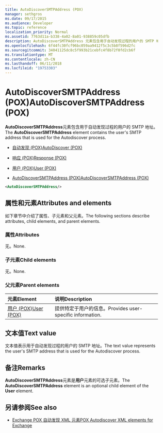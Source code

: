 ```yaml
---
title: AutoDiscoverSMTPAddress (POX)
manager: sethgros
ms.date: 09/17/2015
ms.audience: Developer
ms.topic: reference
localization_priority: Normal
ms.assetid: 7763d11a-b338-4a02-8a01-938859c05dfb
description: AutoDiscoverSMTPAddress 元素包含用于自动发现过程的用户的 SMTP 地址。
ms.openlocfilehash: 6f44fc30fcf96bc059aa9412f5c3c5b8f596d2fc
ms.sourcegitcommit: 34041125dc8c5f993b21cebfc4f8b72f0fd2cb6f
ms.translationtype: MT
ms.contentlocale: zh-CN
ms.lasthandoff: 06/11/2018
ms.locfileid: "19753303"
---
```

# <a name="autodiscoversmtpaddress-pox"></a><span data-ttu-id="83994-103">AutoDiscoverSMTPAddress (POX)</span><span class="sxs-lookup"><span data-stu-id="83994-103">AutoDiscoverSMTPAddress (POX)</span></span>

<span data-ttu-id="83994-104">**AutoDiscoverSMTPAddress**元素包含用于自动发现过程的用户的 SMTP 地址。</span><span class="sxs-lookup"><span data-stu-id="83994-104">The **AutoDiscoverSMTPAddress** element contains the user's SMTP address that is used for the Autodiscover process.</span></span> 
  
- [<span data-ttu-id="83994-105">自动发现 (POX)</span><span class="sxs-lookup"><span data-stu-id="83994-105">AutoDiscover (POX)</span></span>](autodiscover-pox.md)
  
- [<span data-ttu-id="83994-106">响应 (POX)</span><span class="sxs-lookup"><span data-stu-id="83994-106">Response (POX)</span></span>](response-pox.md)
  
- [<span data-ttu-id="83994-107">用户 (POX)</span><span class="sxs-lookup"><span data-stu-id="83994-107">User (POX)</span></span>](user-pox.md)
  
- [<span data-ttu-id="83994-108">AutoDiscoverSMTPAddress (POX)</span><span class="sxs-lookup"><span data-stu-id="83994-108">AutoDiscoverSMTPAddress (POX)</span></span>](autodiscoversmtpaddress-pox.md)
  
```XML
<AutoDiscoverSMTPAddress/>
```

## <a name="attributes-and-elements"></a><span data-ttu-id="83994-109">属性和元素</span><span class="sxs-lookup"><span data-stu-id="83994-109">Attributes and elements</span></span>

<span data-ttu-id="83994-110">如下章节中介绍了属性、子元素和父元素。</span><span class="sxs-lookup"><span data-stu-id="83994-110">The following sections describe attributes, child elements, and parent elements.</span></span>
  
### <a name="attributes"></a><span data-ttu-id="83994-111">属性</span><span class="sxs-lookup"><span data-stu-id="83994-111">Attributes</span></span>

<span data-ttu-id="83994-112">无。</span><span class="sxs-lookup"><span data-stu-id="83994-112">None.</span></span>
  
### <a name="child-elements"></a><span data-ttu-id="83994-113">子元素</span><span class="sxs-lookup"><span data-stu-id="83994-113">Child elements</span></span>

<span data-ttu-id="83994-114">无。</span><span class="sxs-lookup"><span data-stu-id="83994-114">None.</span></span>
  
### <a name="parent-elements"></a><span data-ttu-id="83994-115">父元素</span><span class="sxs-lookup"><span data-stu-id="83994-115">Parent elements</span></span>

|<span data-ttu-id="83994-116">**元素**</span><span class="sxs-lookup"><span data-stu-id="83994-116">**Element**</span></span>|<span data-ttu-id="83994-117">**说明**</span><span class="sxs-lookup"><span data-stu-id="83994-117">**Description**</span></span>|
|:-----|:-----|
|[<span data-ttu-id="83994-118">用户 (POX)</span><span class="sxs-lookup"><span data-stu-id="83994-118">User (POX)</span></span>](user-pox.md) <br/> |<span data-ttu-id="83994-119">提供特定于用户的信息。</span><span class="sxs-lookup"><span data-stu-id="83994-119">Provides user-specific information.</span></span>  <br/> |
   
## <a name="text-value"></a><span data-ttu-id="83994-120">文本值</span><span class="sxs-lookup"><span data-stu-id="83994-120">Text value</span></span>

<span data-ttu-id="83994-121">文本值表示用于自动发现过程的用户的 SMTP 地址。</span><span class="sxs-lookup"><span data-stu-id="83994-121">The text value represents the user's SMTP address that is used for the Autodiscover process.</span></span>
  
## <a name="remarks"></a><span data-ttu-id="83994-122">备注</span><span class="sxs-lookup"><span data-stu-id="83994-122">Remarks</span></span>

<span data-ttu-id="83994-123">**AutoDiscoverSMTPAddress**元素是**用户**元素的可选子元素。</span><span class="sxs-lookup"><span data-stu-id="83994-123">The **AutoDiscoverSMTPAddress** element is an optional child element of the **User** element.</span></span> 
  
## <a name="see-also"></a><span data-ttu-id="83994-124">另请参阅</span><span class="sxs-lookup"><span data-stu-id="83994-124">See also</span></span>

- [<span data-ttu-id="83994-125">Exchange POX 自动发现 XML 元素</span><span class="sxs-lookup"><span data-stu-id="83994-125">POX Autodiscover XML elements for Exchange</span></span>](pox-autodiscover-xml-elements-for-exchange.md)

